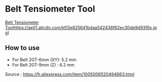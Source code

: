 # Belt Tensiometer Tool

[Belt Tensiometer Tool]()https://ae01.alicdn.com/kf/Se825641bdaa542438f62ec30de9d93f6x.jpg)

## How to use
* For Belt 2GT-6mm (XY): 5.2 mm
* For Belt 2GT-9mm (Z) : 6.2 mm

Source : https://fr.aliexpress.com/item/1005006520494663.html